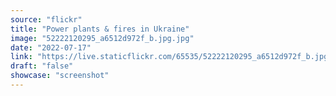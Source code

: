 ```yaml
---
source: "flickr"
title: "Power plants & fires in Ukraine"
image: "52222120295_a6512d972f_b.jpg.jpg"
date: "2022-07-17"
link: "https://live.staticflickr.com/65535/52222120295_a6512d972f_b.jpg"
draft: "false"
showcase: "screenshot"
---
```

